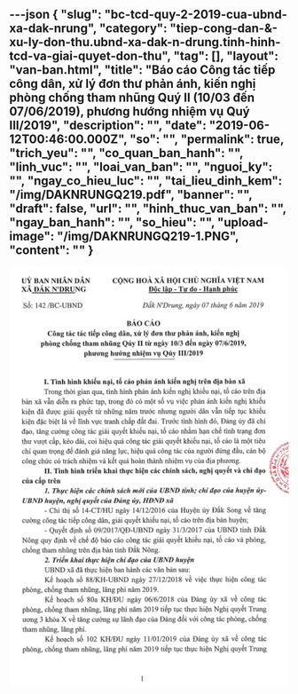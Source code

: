 ---json
{
    "slug": "bc-tcd-quy-2-2019-cua-ubnd-xa-dak-nrung",
    "category": "tiep-cong-dan-&-xu-ly-don-thu.ubnd-xa-dak-n-drung.tinh-hinh-tcd-va-giai-quyet-don-thu",
    "tag": [],
    "layout": "van-ban.html",
    "title": "Báo cáo Công tác tiếp công dân, xử lý đơn thư phản ánh, kiến nghị phòng chống tham nhũng Quý II (10/03 đến 07/06/2019), phương hướng nhiệm vụ Quý III/2019",
    "description": "",
    "date": "2019-06-12T00:46:00.000Z",
    "so": "",
    "permalink": true,
    "trich_yeu": "",
    "co_quan_ban_hanh": "",
    "linh_vuc": "",
    "loai_van_ban": "",
    "nguoi_ky": "",
    "ngay_co_hieu_luc": "",
    "tai_lieu_dinh_kem": "/img/DAKNRUNGQ219.pdf",
    "banner": "",
    "draft": false,
    "url": "",
    "hinh_thuc_van_ban": "",
    "ngay_ban_hanh": "",
    "so_hieu": "",
    "upload-image": "/img/DAKNRUNGQ219-1.PNG",
    "__content__": ""
}
---
<p><img alt="" src="/img/DAKNRUNGQ219-1.PNG" /></p>
